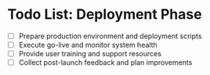 # Todo List: Deployment Phase
- [ ] Prepare production environment and deployment scripts
- [ ] Execute go-live and monitor system health
- [ ] Provide user training and support resources
- [ ] Collect post-launch feedback and plan improvements
